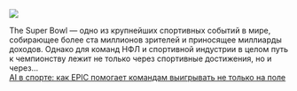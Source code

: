 <!--2025-02-08 11:13:14-->
<div class="yb">
  <div class="rss smaller1 habr"><img src="https://habrastorage.org/getpro/habr/upload_files/204/e29/b79/204e29b79333d877197231770847cee3.png" /><p>The Super Bowl — одно из крупнейших спортивных событий в мире, собирающее более ста миллионов зрителей и приносящее миллиарды доходов. Однако для команд НФЛ и спортивной индустрии в целом путь к чемпионству лежит не только через спортивные достижения, но и через... <br><a class="light" href="https://habr.com/ru/companies/bothub/news/880680/?utm_source=habrahabr&utm_medium=rss&utm_campaign=880680">AI в спорте: как EPIC помогает командам выигрывать не только на поле</a></div>
</div>
